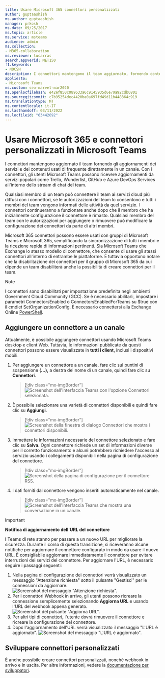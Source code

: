 ```yaml
---
title: Usare Microsoft 365 connettori personalizzati
author: guptaashish
ms.author: guptaashish
manager: prkosh
ms.date: 09/25/2017
ms.topic: article
ms.service: msteams
audience: admin
ms.collection:
- M365-collaboration
ms.reviewer: lucarras
search.appverid: MET150
f1.keywords:
- NOCSH
description: I connettori mantengono il team aggiornato, fornendo contenuto e aggiornamenti provenienti dai servizi usati di frequente direttamente in un canale.
appliesto:
- Microsoft Teams
ms.custom: seo-marvel-mar2020
ms.openlocfilehash: e42ef850c089633a6c9145935d6e70a92cdb6801
ms.sourcegitcommit: c7b95254dec4420ba0a697fd49d11b448364c919
ms.translationtype: MT
ms.contentlocale: it-IT
ms.lasthandoff: 03/11/2022
ms.locfileid: "63442692"
---
```

# <a name="use-microsoft-365-and-custom-connectors-in-microsoft-teams"></a>Usare Microsoft 365 e connettori personalizzati in Microsoft Teams

I connettori mantengono aggiornato il team fornendo gli aggiornamenti dei servizi e dei contenuti usati di frequente direttamente in un canale. Con i connettori, gli utenti Microsoft Teams possono ricevere aggiornamenti da servizi popolari come Trello, Wunderlist, GitHub e Azure DevOps Services all'interno dello stream di chat del team.

Qualsiasi membro di un team può connettere il team ai servizi cloud più diffusi con i connettori, se le autorizzazioni del team lo consentono e tutti i membri del team vengono informati delle attività da quel servizio. I connettori continueranno a funzionare anche dopo che il membro che ha inizialmente configurazione il connettore è rimasto. Qualsiasi membro del team con le autorizzazioni per aggiungere o rimuovere può modificare la configurazione dei connettori da parte di altri membri.

Microsoft 365 connettori possono essere usati con gruppi di Microsoft Teams e Microsoft 365, semplificando la sincronizzazione di tutti i membri e la ricezione rapida di informazioni pertinenti. Sia Microsoft Teams che Exchange lo stesso modello di connettore, che consente di usare gli stessi connettori all'interno di entrambe le piattaforme. È tuttavia opportuno notare che la disabilitazione dei connettori per il gruppo di Microsoft 365 da cui dipende un team disabiliterà anche la possibilità di creare connettori per il team.

> [!NOTE]
> I connettori sono disabilitati per impostazione predefinita negli ambienti Government Cloud Community (GCC). Se è necessario abilitarli, impostare i parametri ConnectorsEnabled o ConnectorsEnabledForTeams su $true con il cmdlet SetOrganizationConfig. È necessario connettersi alla Exchange Online [PowerShell](/powershell/exchange/connect-to-exchange-online-powershell?view=exchange-ps).

## <a name="add-a-connector-to-a-channel"></a>Aggiungere un connettore a un canale

Attualmente, è possibile aggiungere connettori usando Microsoft Teams desktop e client Web. Tuttavia, le informazioni pubblicate da questi connettori possono essere visualizzate in **tutti i client,** inclusi i dispositivi mobili.

1. Per aggiungere un connettore a un canale, fare clic sui puntini di sospensione **(...),** a destra del nome di un canale, quindi fare clic su **Connettori**.

    > [!div class="mx-imgBorder"]
    > ![Screenshot dell'interfaccia Teams con l'opzione Connettori selezionata.](media/Use_Office_365_and_custom_connectors_in_Microsoft_Teams_image1.png)

2. È possibile selezionare una varietà di connettori disponibili e quindi fare clic su **Aggiungi**.

    > [!div class="mx-imgBorder"]
    > ![Screenshot della finestra di dialogo Connettori che mostra i connettori disponibili.](media/Use_Office_365_and_custom_connectors_in_Microsoft_Teams_image2.png)

3. Immettere le informazioni necessarie del connettore selezionato e fare clic su **Salva**. Ogni connettore richiede un set di informazioni diverse per il corretto funzionamento e alcuni potrebbero richiedere l'accesso al servizio usando i collegamenti disponibili nella pagina di configurazione del connettore.

    > [!div class="mx-imgBorder"]
    > ![Screenshot della pagina di configurazione per il connettore RSS.](media/Use_Office_365_and_custom_connectors_in_Microsoft_Teams_image3.png)

4. I dati forniti dal connettore vengono inseriti automaticamente nel canale.

    > [!div class="mx-imgBorder"]
    > ![Screenshot dell'interfaccia Teams che mostra una conversazione in un canale.](media/Use_Office_365_and_custom_connectors_in_Microsoft_Teams_image4.png)

<!---Delete this section after customer migration to new Webhook URL is complete--->
> [!IMPORTANT]
> **Notifica di aggiornamento dell'URL del connettore**
>
> I Teams di rete stanno per passare a un nuovo URL per migliorare la sicurezza. Durante il corso di questa transizione, si riceveranno alcune notifiche per aggiornare il connettore configurato in modo da usare il nuovo URL. È consigliabile aggiornare immediatamente il connettore per evitare interruzioni dei servizi del connettore. Per aggiornare l'URL, è necessario seguire i passaggi seguenti:
>
> 1. Nella pagina di configurazione dei connettori verrà visualizzato un messaggio "Attenzione richiesta" sotto il pulsante "Gestisci" per le connessioni da aggiornare.
> ![Screenshot del messaggio "Attenzione richiesta".](media/Teams_Attention_Required_message.png)
> 2. Per i connettori Webhook in arrivo, gli utenti possono ricreare la connessione semplicemente selezionando **Aggiorna URL** e usando l'URL del webhook appena generato.
> ![Screenshot del pulsante "Aggiorna URL".](media/Teams_update_URL_button.png)
> 3. Per altri tipi di connettori, l'utente dovrà rimuovere il connettore e ricreare la configurazione del connettore.
> 4. Dopo l'aggiornamento dell'URL verrà visualizzato il messaggio "L'URL è aggiornato".
> ![Screenshot del messaggio "L'URL è aggiornato".](media/Teams_URL_up_to_date.png)

## <a name="develop-custom-connectors"></a>Sviluppare connettori personalizzati

È anche possibile creare connettori personalizzati, nonché webhook in arrivo e in uscita. Per altre informazioni, vedere la [documentazione per sviluppatori](/microsoftteams/platform/webhooks-and-connectors/what-are-webhooks-and-connectors).
